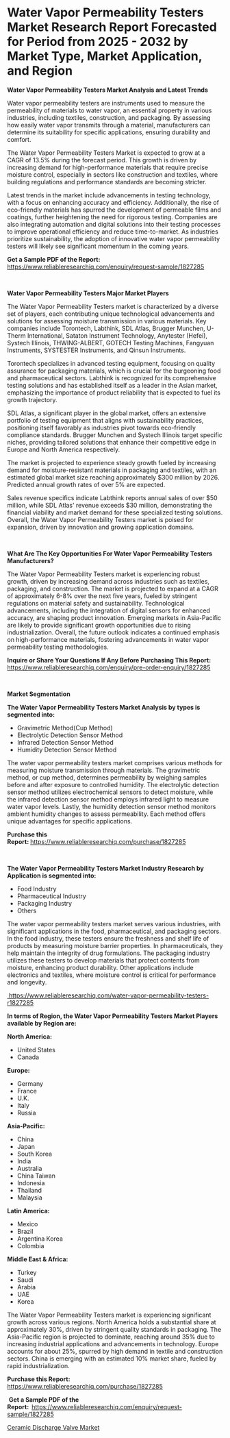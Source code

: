 <p><h1>Water Vapor Permeability Testers Market Research Report Forecasted for Period from 2025 -  2032 by Market Type, Market Application, and Region</h1></p><p><strong>Water Vapor Permeability Testers Market Analysis and Latest Trends</strong></p>
<p><p>Water vapor permeability testers are instruments used to measure the permeability of materials to water vapor, an essential property in various industries, including textiles, construction, and packaging. By assessing how easily water vapor transmits through a material, manufacturers can determine its suitability for specific applications, ensuring durability and comfort.</p><p>The Water Vapor Permeability Testers Market is expected to grow at a CAGR of 13.5% during the forecast period. This growth is driven by increasing demand for high-performance materials that require precise moisture control, especially in sectors like construction and textiles, where building regulations and performance standards are becoming stricter. </p><p>Latest trends in the market include advancements in testing technology, with a focus on enhancing accuracy and efficiency. Additionally, the rise of eco-friendly materials has spurred the development of permeable films and coatings, further heightening the need for rigorous testing. Companies are also integrating automation and digital solutions into their testing processes to improve operational efficiency and reduce time-to-market. As industries prioritize sustainability, the adoption of innovative water vapor permeability testers will likely see significant momentum in the coming years.</p></p>
<p><strong>Get a Sample PDF of the Report:&nbsp;</strong> <a href="https://www.reliableresearchiq.com/enquiry/request-sample/1827285?utm_campaign=3106&utm_medium=2&utm_source=Github&utm_content=ia&utm_term=12042025&utm_id=water-vapor-permeability-testers">https://www.reliableresearchiq.com/enquiry/request-sample/1827285</a></p>
<p>&nbsp;</p>
<p><strong>Water Vapor Permeability Testers Major Market Players</strong></p>
<p><p>The Water Vapor Permeability Testers market is characterized by a diverse set of players, each contributing unique technological advancements and solutions for assessing moisture transmission in various materials. Key companies include Torontech, Labthink, SDL Atlas, Brugger Munchen, U-Therm International, Sataton Instrument Technology, Anytester (Hefei), Systech Illinois, THWING-ALBERT, GOTECH Testing Machines, Fangyuan Instruments, SYSTESTER Instruments, and Qinsun Instruments.</p><p>Torontech specializes in advanced testing equipment, focusing on quality assurance for packaging materials, which is crucial for the burgeoning food and pharmaceutical sectors. Labthink is recognized for its comprehensive testing solutions and has established itself as a leader in the Asian market, emphasizing the importance of product reliability that is expected to fuel its growth trajectory.</p><p>SDL Atlas, a significant player in the global market, offers an extensive portfolio of testing equipment that aligns with sustainability practices, positioning itself favorably as industries pivot towards eco-friendly compliance standards. Brugger Munchen and Systech Illinois target specific niches, providing tailored solutions that enhance their competitive edge in Europe and North America respectively.</p><p>The market is projected to experience steady growth fueled by increasing demand for moisture-resistant materials in packaging and textiles, with an estimated global market size reaching approximately $300 million by 2026. Predicted annual growth rates of over 5% are expected.</p><p>Sales revenue specifics indicate Labthink reports annual sales of over $50 million, while SDL Atlas' revenue exceeds $30 million, demonstrating the financial viability and market demand for these specialized testing solutions. Overall, the Water Vapor Permeability Testers market is poised for expansion, driven by innovation and growing application domains.</p></p>
<p>&nbsp;</p>
<p><strong>What Are The Key Opportunities For Water Vapor Permeability Testers Manufacturers?</strong></p>
<p><p>The Water Vapor Permeability Testers market is experiencing robust growth, driven by increasing demand across industries such as textiles, packaging, and construction. The market is projected to expand at a CAGR of approximately 6-8% over the next five years, fueled by stringent regulations on material safety and sustainability. Technological advancements, including the integration of digital sensors for enhanced accuracy, are shaping product innovation. Emerging markets in Asia-Pacific are likely to provide significant growth opportunities due to rising industrialization. Overall, the future outlook indicates a continued emphasis on high-performance materials, fostering advancements in water vapor permeability testing methodologies.</p></p>
<p><strong>Inquire or Share Your Questions If Any Before Purchasing This Report:</strong> <a href="https://www.reliableresearchiq.com/enquiry/pre-order-enquiry/1827285?utm_campaign=3106&utm_medium=2&utm_source=Github&utm_content=ia&utm_term=12042025&utm_id=water-vapor-permeability-testers">https://www.reliableresearchiq.com/enquiry/pre-order-enquiry/1827285</a></p>
<p>&nbsp;</p>
<p><strong>Market Segmentation</strong></p>
<p><strong>The Water Vapor Permeability Testers Market Analysis by types is segmented into:</strong></p>
<p><ul><li>Gravimetric Method(Cup Method)</li><li>Electrolytic Detection Sensor Method</li><li>Infrared Detection Sensor Method</li><li>Humidity Detection Sensor Method</li></ul></p>
<p><p>The water vapor permeability testers market comprises various methods for measuring moisture transmission through materials. The gravimetric method, or cup method, determines permeability by weighing samples before and after exposure to controlled humidity. The electrolytic detection sensor method utilizes electrochemical sensors to detect moisture, while the infrared detection sensor method employs infrared light to measure water vapor levels. Lastly, the humidity detection sensor method monitors ambient humidity changes to assess permeability. Each method offers unique advantages for specific applications.</p></p>
<p><strong>Purchase this Report:&nbsp;</strong><a href="https://www.reliableresearchiq.com/purchase/1827285?utm_campaign=3106&utm_medium=2&utm_source=Github&utm_content=ia&utm_term=12042025&utm_id=water-vapor-permeability-testers">https://www.reliableresearchiq.com/purchase/1827285</a></p>
<p>&nbsp;</p>
<p><strong>The Water Vapor Permeability Testers Market Industry Research by Application is segmented into:</strong></p>
<p><ul><li>Food Industry</li><li>Pharmaceutical Industry</li><li>Packaging Industry</li><li>Others</li></ul></p>
<p><p>The water vapor permeability testers market serves various industries, with significant applications in the food, pharmaceutical, and packaging sectors. In the food industry, these testers ensure the freshness and shelf life of products by measuring moisture barrier properties. In pharmaceuticals, they help maintain the integrity of drug formulations. The packaging industry utilizes these testers to develop materials that protect contents from moisture, enhancing product durability. Other applications include electronics and textiles, where moisture control is critical for performance and longevity.</p></p>
<p><a href="https://www.reliableresearchiq.com/water-vapor-permeability-testers-r1827285?utm_campaign=3106&utm_medium=2&utm_source=Github&utm_content=ia&utm_term=12042025&utm_id=water-vapor-permeability-testers">&nbsp;https://www.reliableresearchiq.com/water-vapor-permeability-testers-r1827285</a></p>
<p><strong>In terms of Region, the Water Vapor Permeability Testers Market Players available by Region are:</strong></p>
<p>
    <p> <strong> North America: </strong>
        <ul>
            <li>United States</li>
            <li>Canada</li>
        </ul>
        </p> 
    <p> <strong> Europe: </strong>
        <ul>
            <li>Germany</li>
            <li>France</li>
            <li>U.K.</li>
            <li>Italy</li>
            <li>Russia</li>
        </ul>
        </p> 
    <p> <strong> Asia-Pacific: </strong>
        <ul>
            <li>China</li>
            <li>Japan</li>
            <li>South Korea</li>
            <li>India</li>
            <li>Australia</li>
            <li>China Taiwan</li>
            <li>Indonesia</li>
            <li>Thailand</li>
            <li>Malaysia</li>
        </ul>
        </p> 
    <p> <strong> Latin America: </strong>
        <ul>
            <li>Mexico</li>
            <li>Brazil</li>
            <li>Argentina Korea</li>
            <li>Colombia</li>
        </ul>
        </p> 
    <p> <strong> Middle East & Africa: </strong>
        <ul>
            <li>Turkey</li>
            <li>Saudi</li>
            <li>Arabia</li>
            <li>UAE</li>
            <li>Korea</li>
        </ul>
    </p>
    </p>
<p><p>The Water Vapor Permeability Testers market is experiencing significant growth across various regions. North America holds a substantial share at approximately 30%, driven by stringent quality standards in packaging. The Asia-Pacific region is projected to dominate, reaching around 35% due to increasing industrial applications and advancements in technology. Europe accounts for about 25%, spurred by high demand in textile and construction sectors. China is emerging with an estimated 10% market share, fueled by rapid industrialization.</p></p>
<p><strong>Purchase this Report: </strong><a href="https://www.reliableresearchiq.com/purchase/1827285?utm_campaign=3106&utm_medium=2&utm_source=Github&utm_content=ia&utm_term=12042025&utm_id=water-vapor-permeability-testers">https://www.reliableresearchiq.com/purchase/1827285</a></p>
<p>&nbsp;<strong>Get a Sample PDF of the Report:&nbsp;&nbsp;</strong><a href="https://www.reliableresearchiq.com/enquiry/request-sample/1827285?utm_campaign=3106&utm_medium=2&utm_source=Github&utm_content=ia&utm_term=12042025&utm_id=water-vapor-permeability-testers">https://www.reliableresearchiq.com/enquiry/request-sample/1827285</a></p>
<p><strong></strong></p>
<p><p><a href="https://github.com/nicoytabiz7/Market-Research-Report-List-1/blob/main/ceramic-discharge-valve-market.md?utm_campaign=3106&utm_medium=2&utm_source=Github&utm_content=ia&utm_term=12042025&utm_id=water-vapor-permeability-testers">Ceramic Discharge Valve Market</a></p></p>